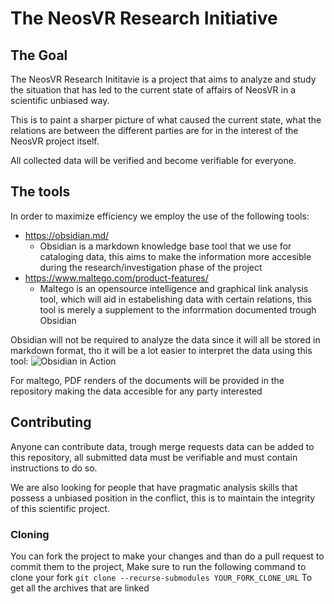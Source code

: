 # The NeosVR Research Initiative
## The Goal
The NeosVR Research Inititavie is a project that aims to analyze and study the situation that has led to the current state of affairs of NeosVR in a scientific unbiased way.

This is to paint a sharper picture of what caused the current state, what the relations are between the different parties are for in the interest of the NeosVR project itself.

All collected data will be verified and become verifiable for everyone.

## The tools
In order to maximize efficiency we employ the use of the following tools:
- https://obsidian.md/
	- Obsidian is a markdown knowledge base tool that we use for cataloging data, this aims to make the information more accesible during the research/investigation phase of the project
- https://www.maltego.com/product-features/
	- Maltego is an opensource intelligence and graphical link analysis tool, which will aid in estabelishing data with certain relations, this tool is merely a supplement to the inforrmation documented trough Obsidian

Obsidian will not be required to analyze the data since it will all be stored in markdown format, tho it will be a lot easier to interpret the data using this tool:
![Obsidian in Action](https://github.com/JeroenMathon/NeosVR-Research-Initiative/raw/main/readme_screenshot.png)

For maltego, PDF renders of the documents will be provided in the repository making the data accesible for any party interested

## Contributing
Anyone can contribute data, trough merge requests data can be added to this repository, all submitted data must be verifiable and must contain instructions to do so.

We are also looking for people that have pragmatic analysis skills that possess a unbiased position in the conflict, this is to maintain the integrity of this scientific project.

### Cloning
You can fork the project to make your changes and than do a pull request to commit them to the project, Make sure to run the following command to clone your fork `git clone --recurse-submodules YOUR_FORK_CLONE_URL` To get all the archives that are linked
